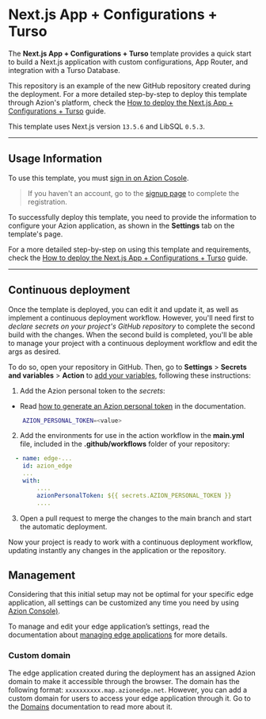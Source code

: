 # Next.js App + Configurations + Turso

The **Next.js App + Configurations + Turso** template provides a quick start to build a Next.js application with custom configurations, App Router, and integration with a Turso Database.

This repository is an example of the new GitHub repository created during the deployment. For a more detailed step-by-step to deploy this template through Azion's platform, check the [How to deploy the Next.js App + Configurations + Turso](https://www.azion.com/en/documentation/products/guides/nextjs-app-configurations-turso/) guide.

This template uses Next.js version `13.5.6` and LibSQL `0.5.3`.

---

## Usage Information

To use this template, you must [sign in on Azion Cosole](https://console.azion.com/login).

> If you haven't an account, go to the [signup page](https://console.azion.com/signup) to complete the registration.

To successfully deploy this template, you need to provide the information to configure your Azion application, as shown in the **Settings** tab on the template's page.

For a more detailed step-by-step on using this template and requirements, check the [How to deploy the Next.js App + Configurations + Turso](https://www.azion.com/en/documentation/products/guides/nextjs-app-configurations-turso/) guide.

---

## Continuous deployment

Once the template is deployed, you can edit it and update it, as well as implement a continuous deployment workflow. However, you'll need first to *declare secrets on your project's GitHub repository* to complete the second build with the changes. When the second build is completed, you'll be able to manage your project with a continuous deployment workflow and edit the args as desired.

To do so, open your repository in GitHub. Then, go to **Settings** > **Secrets and variables** > **Action** to [add your variables](https://docs.github.com/en/actions/security-guides/encrypted-secrets), following these instructions:

1. Add the Azion personal token to the *secrets*:
- Read [how to generate an Azion personal token](https://www.azion.com/en/documentation/products/guides/personal-tokens/) in the documentation.

```bash
    AZION_PERSONAL_TOKEN=<value>
```

2. Add the environments for use in the action workflow in the **main.yml** file, included in the **.github/workflows** folder of your repository:

```yml
  - name: edge-...
    id: azion_edge
    ...
    with:
        ....
        azionPersonalToken: ${{ secrets.AZION_PERSONAL_TOKEN }}
        ....

```

3. Open a pull request to merge the changes to the main branch and start the automatic deployment.

Now your project is ready to work with a continuous deployment workflow, updating instantly any changes in the application or the repository. 

## Management

Considering that this initial setup may not be optimal for your specific edge application, all settings can be customized any time you need by using [Azion Console)](https://console.azion.com/).

To manage and edit your edge application’s settings, read the documentation about [managing edge applications](https://www.azion.com/en/documentation/products/edge-application/first-steps/) for more details.

### Custom domain

The edge application created during the deployment has an assigned Azion domain to make it accessible through the browser. The domain has the following format: `xxxxxxxxxx.map.azionedge.net`. However, you can add a custom domain for users to access your edge application through it. Go to the [Domains](https://www.azion.com/en/documentation/products/guides/configure-a-domain/)  documentation to read more about it.
